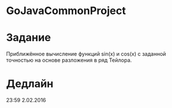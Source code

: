 # GoJavaCommonProject
Задание
===
Приближённое вычисление функций sin(x) и cos(x) с заданной точностью на основе разложения в ряд Тейлора.

Дедлайн
===
23:59 2.02.2016